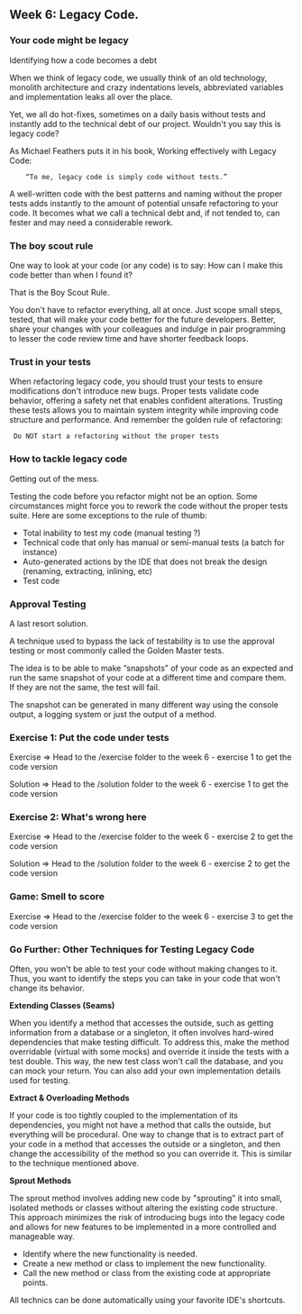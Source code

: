 ## Week 6: Legacy Code.

### Your code might be legacy

Identifying how a code becomes a debt

When we think of legacy code, we usually think of an old technology, monolith architecture and crazy indentations levels, abbreviated variables and implementation leaks all over the place.

Yet, we all do hot-fixes, sometimes on a daily basis without tests and instantly add to the technical debt of our project. Wouldn't you say this is legacy code?

As Michael Feathers puts it in his book, Working effectively with Legacy Code:

        “To me, legacy code is simply code without tests.”

A well-written code with the best patterns and naming without the proper tests adds instantly to the amount of potential unsafe refactoring to your code. It becomes what we call a technical debt and, if not tended to, can fester and may need a considerable rework.

### The boy scout rule

One way to look at your code (or any code) is to say: How can I make this code better than when I found it?

 That is the Boy Scout Rule.

You don't have to refactor everything, all at once. Just scope small steps, tested, that will make your code better for the future developers. Better, share your changes with your colleagues and indulge in pair programming to lesser the code review time and have shorter feedback loops.

### Trust in your tests

When refactoring legacy code, you should trust your tests to ensure modifications don't introduce new bugs. Proper tests validate code behavior, offering a safety net that enables confident alterations. Trusting these tests allows you to maintain system integrity while improving code structure and performance. And remember the golden rule of refactoring:

     Do NOT start a refactoring without the proper tests

### How to tackle legacy code

Getting out of the mess.

Testing the code before you refactor might not be an option. Some circumstances might force you to rework the code without the proper tests suite. Here are some exceptions to the rule of thumb:
- Total inability to test my code (manual testing ?)
- Technical code that only has manual or semi-manual tests (a batch for instance)
- Auto-generated actions by the IDE that does not break the design (renaming, extracting, inlining, etc)
- Test code

### Approval Testing

A last resort solution.

A technique used to bypass the lack of testability is to use the approval testing or most commonly called the Golden Master tests.

The idea is to be able to make “snapshots” of your code as an expected and run the same snapshot of your code at a different time and compare them. If they are not the same, the test will fail.

The snapshot can be generated in many different way using the console output, a logging system or just the output of a method.


### Exercise 1: Put the code under tests

Exercise => Head to the /exercise folder to the week 6 - exercise 1 to get the code version

Solution => Head to the /solution folder to the week 6 - exercise 1 to get the code version

### Exercise 2: What's wrong here

Exercise => Head to the /exercise folder to the week 6 - exercise 2 to get the code version

Solution => Head to the /solution folder to the week 6 - exercise 2 to get the code version

### Game: Smell to score

Exercise => Head to the /exercise folder to the week 6 - exercise 3 to get the code version

### Go Further: Other Techniques for Testing Legacy Code

Often, you won't be able to test your code without making changes to it. Thus, you want to identify the steps you can take in your code that won't change its behavior.

**Extending Classes (Seams)**

When you identify a method that accesses the outside, such as getting information from a database or a singleton, it often involves hard-wired dependencies that make testing difficult. To address this, make the method overridable (virtual with some mocks) and override it inside the tests with a test double. This way, the new test class won't call the database, and you can mock your return. You can also add your own implementation details used for testing.

**Extract & Overloading Methods**

If your code is too tightly coupled to the implementation of its dependencies, you might not have a method that calls the outside, but everything will be procedural. One way to change that is to extract part of your code in a method that accesses the outside or a singleton, and then change the accessibility of the method so you can override it. This is similar to the technique mentioned above.

**Sprout Methods**

The sprout method involves adding new code by "sprouting" it into small, isolated methods or classes without altering the existing code structure. This approach minimizes the risk of introducing bugs into the legacy code and allows for new features to be implemented in a more controlled and manageable way.

- Identify where the new functionality is needed.
- Create a new method or class to implement the new functionality.
- Call the new method or class from the existing code at appropriate points.

All technics can be done automatically using your favorite IDE's shortcuts.


